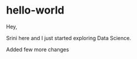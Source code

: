 # hello-world

Hey, 

Srini here and I just started exploring Data Science. 

Added few more changes
